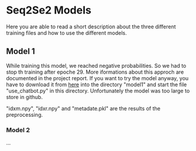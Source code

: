 # Seq2Se2 Models
Here you are able to read a short description about the three different training files and how to use the different models.

## Model 1
While training this model, we reached negative probabilities. So we had to stop th training after epoche 29. More iformations about this approch are documented in the project report.
If you want to try the model anyway, you have to download it from [here](https://drive.google.com/file/d/1-Wye2qLMIkrWpGFL0dcdSIaJVQuqD5T2/view?usp=sharing)  into the directory "model1" and start the file "use_chatbot.py" in this directory. Unfortunately the model was too large to store in github.

"idxm.npy", "idxr.npy" and "metadate.pkl" are the results of the preprocessing.

### Model 2

...


